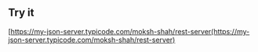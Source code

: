 ## Try it

[https://my-json-server.typicode.com/moksh-shah/rest-server(https://my-json-server.typicode.com/moksh-shah/rest-server)


